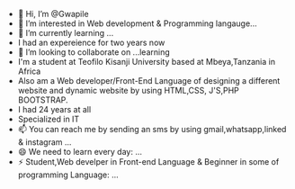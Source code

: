 - 👋 Hi, I’m @Gwapile
- 👀 I’m interested in Web development & Programming langauge...
- 🌱 I’m currently learning ...
- I had an expereience for two years now
- 💞️ I’m looking to collaborate on ...learning
- I'm a student at Teofilo Kisanji University  based at Mbeya,Tanzania in Africa
- Also am a Web developer/Front-End Language of designing a different website and dynamic website by using HTML,CSS, J'S,PHP BOOTSTRAP.
- I had 24 years at all
- Specialized in IT
- 📫 You can reach me by sending an sms by using gmail,whatsapp,linked & instagram ...
- 😄 We need to learn every day: ...
- ⚡ Student,Web develper in Front-end Language & Beginner in some of programming Language: ...

<!---
Gwapile/Gwapile is a ✨ special ✨ repository because its `README.md` (this file) appears on your GitHub profile.
You can click the Preview link to take a look at your changes.
--->
